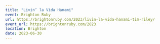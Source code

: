 ```yaml
---
title: "Livin’ la Vida Hanami"
event: Brighton Ruby
url: https://brightonruby.com/2023/livin-la-vida-hanami-tim-riley/
event_url: https://brightonruby.com/2023
location: Brighton
date: 2023-06-30
---
```

